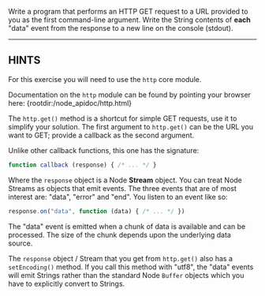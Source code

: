 Write a program that performs an HTTP GET request to a URL provided to you as the first command-line argument. Write the String contents of **each** "data" event from the response to a new line on the console (stdout).

----------------------------------------------------------------------
## HINTS

For this exercise you will need to use the `http` core module.

Documentation on the `http` module can be found by pointing your browser here:
  {rootdir:/node_apidoc/http.html}

The `http.get()` method is a shortcut for simple GET requests, use it to simplify your solution. The first argument to `http.get()` can be the URL you want to GET; provide a callback as the second argument.

Unlike other callback functions, this one has the signature:

```js
function callback (response) { /* ... */ }
```

Where the `response` object is a Node **Stream** object. You can treat Node Streams as objects that emit events. The three events that are of most interest are: "data", "error" and "end". You listen to an event like so:

```js
response.on("data", function (data) { /* ... */ })
```

The "data" event is emitted when a chunk of data is available and can be processed. The size of the chunk depends upon the underlying data source.

The `response` object / Stream that you get from `http.get()` also has a `setEncoding()` method. If you call this method with "utf8", the "data" events will emit Strings rather than the standard Node `Buffer` objects which you have to explicitly convert to Strings.
